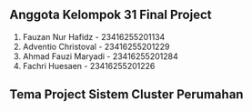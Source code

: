 ## Anggota Kelompok 31 Final Project

1. Fauzan Nur Hafidz - 23416255201134
2. Adventio Christoval - 23416255201229
3. Ahmad Fauzi Maryadi - 23416255201284
4. Fachri Huesaen - 23416255201226

## Tema Project Sistem Cluster Perumahan
